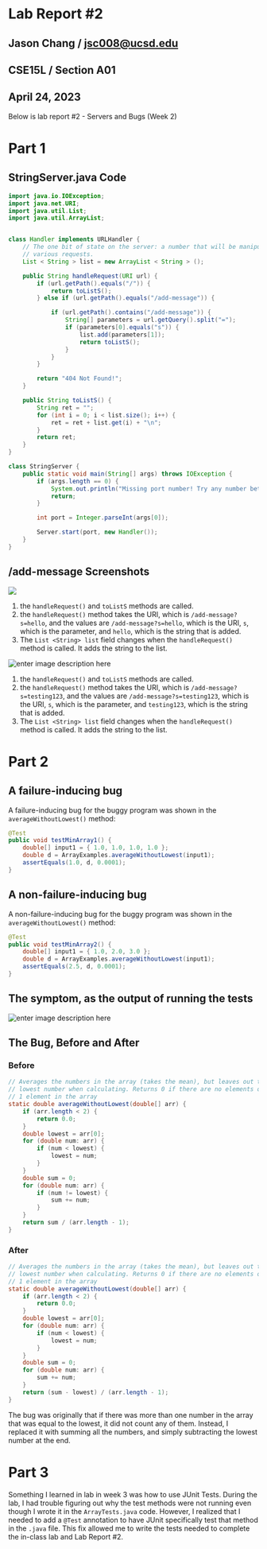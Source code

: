 # Lab Report #2
## Jason Chang / jsc008@ucsd.edu
## CSE15L / Section A01
## April 24, 2023

Below is lab report #2 - Servers and Bugs (Week 2)

# Part 1

## StringServer.java Code
```java
import java.io.IOException;
import java.net.URI;
import java.util.List;
import java.util.ArrayList;


class Handler implements URLHandler {
    // The one bit of state on the server: a number that will be manipulated by
    // various requests.
    List < String > list = new ArrayList < String > ();

    public String handleRequest(URI url) {
        if (url.getPath().equals("/")) {
            return toListS();
        } else if (url.getPath().equals("/add-message")) {

            if (url.getPath().contains("/add-message")) {
                String[] parameters = url.getQuery().split("=");
                if (parameters[0].equals("s")) {
                    list.add(parameters[1]);
                    return toListS();
                }
            }
        }

        return "404 Not Found!";
    }

    public String toListS() {
        String ret = "";
        for (int i = 0; i < list.size(); i++) {
            ret = ret + list.get(i) + "\n";
        }
        return ret;
    }
}

class StringServer {
    public static void main(String[] args) throws IOException {
        if (args.length == 0) {
            System.out.println("Missing port number! Try any number between 1024 to 49151");
            return;
        }

        int port = Integer.parseInt(args[0]);

        Server.start(port, new Handler());
    }
}
```

## /add-message Screenshots
![](https://raw.githubusercontent.com/JC01010/lab3/main/Screenshot%202023-04-19%20160450.png)

1. the `handleRequest()` and `toListS` methods are called.
2. the `handleRequest()` method takes the URI, which is `/add-message?s=hello`, and the values are `/add-message?s=hello`, which is the URI, `s`, which is the parameter,  and `hello`, which is the string that is added.
3. The `List <String> list` field changes when the `handleRequest()` method is called. It adds the string to the list.

![enter image description here](https://raw.githubusercontent.com/JC01010/lab3/main/Screenshot%202023-04-19%20160504.png)

1. the `handleRequest()` and `toListS` methods are called.
2. the `handleRequest()` method takes the URI, which is `/add-message?s=testing123`, and the values are `/add-message?s=testing123`, which is the URI, `s`, which is the parameter,  and `testing123`, which is the string that is added.
3. The `List <String> list` field changes when the `handleRequest()` method is called. It adds the string to the list.

# Part 2
## A failure-inducing bug
A failure-inducing bug for the buggy program was shown in the `averageWithoutLowest()` method:
```java
@Test
public void testMinArray1() {
	double[] input1 = { 1.0, 1.0, 1.0, 1.0 };
	double d = ArrayExamples.averageWithoutLowest(input1);
	assertEquals(1.0, d, 0.0001);
}
```

## A non-failure-inducing bug
A non-failure-inducing bug for the buggy program was shown in the `averageWithoutLowest()` method:
```java
@Test
public void testMinArray2() {
	double[] input1 = { 1.0, 2.0, 3.0 };
	double d = ArrayExamples.averageWithoutLowest(input1);
	assertEquals(2.5, d, 0.0001);
}
```
## The symptom, as the output of running the tests
![enter image description here](https://raw.githubusercontent.com/JC01010/lab3/main/Screenshot%202023-04-19%20162815.png)

## The Bug, Before and After
### Before
```java
// Averages the numbers in the array (takes the mean), but leaves out the
// lowest number when calculating. Returns 0 if there are no elements or just
// 1 element in the array
static double averageWithoutLowest(double[] arr) {
    if (arr.length < 2) {
        return 0.0;
    }
    double lowest = arr[0];
    for (double num: arr) {
        if (num < lowest) {
            lowest = num;
        }
    }
    double sum = 0;
    for (double num: arr) {
        if (num != lowest) {
            sum += num;
        }
    }
    return sum / (arr.length - 1);
}
```

### After
```java
// Averages the numbers in the array (takes the mean), but leaves out the
// lowest number when calculating. Returns 0 if there are no elements or just
// 1 element in the array
static double averageWithoutLowest(double[] arr) {
    if (arr.length < 2) {
        return 0.0;
    }
    double lowest = arr[0];
    for (double num: arr) {
        if (num < lowest) {
            lowest = num;
        }
    }
    double sum = 0;
    for (double num: arr) {
        sum += num;
    }
    return (sum - lowest) / (arr.length - 1);
}
```
The bug was originally that if there was more than one number in the array that was equal to the lowest, it did not count any of them. Instead, I replaced it with summing all the numbers, and simply subtracting the lowest number at the end.

# Part 3

Something I learned in lab in week 3 was how to use JUnit Tests. During the lab, I had trouble figuring out why the test methods were not running even though I wrote it in the `ArrayTests.java` code. However, I realized that I needed to add a `@Test` annotation to have JUnit specifically test that method in the `.java` file. This fix allowed me to write the tests needed to complete the in-class lab and Lab Report #2.
